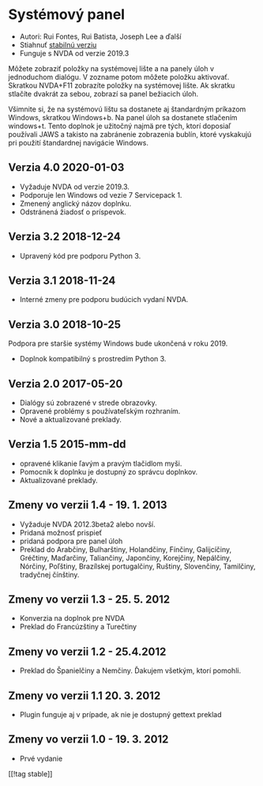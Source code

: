 # Systémový panel #

* Autori: Rui Fontes, Rui Batista, Joseph Lee a ďalší
* Stiahnuť [stabilnú verziu][1]
* Funguje s NVDA od verzie 2019.3

Môžete zobraziť položky na systémovej lište a na panely úloh v jednoduchom
dialógu. V zozname potom môžete položku aktivovať. Skratkou NVDA+F11
zobrazíte položky na systémovej lište. Ak skratku stlačíte dvakrát za sebou,
zobrazí sa panel bežiacich úloh.

Všimnite si, že na systémovú lištu sa dostanete aj štandardným príkazom
Windows, skratkou Windows+b. Na panel úloh sa dostanete stlačením
windows+t. Tento doplnok je užitočný najmä pre tých, ktorí doposiaľ
používali JAWS a takisto na zabránenie zobrazenia bublín, ktoré vyskakujú
pri použití štandardnej navigácie Windows.

## Verzia 4.0 2020-01-03 ##

* Vyžaduje NVDA od verzie 2019.3.
* Podporuje len Windows od vezie 7 Servicepack 1.
* Zmenený anglický názov doplnku.
* Odstránená žiadosť o príspevok.

## Verzia 3.2 2018-12-24 ##

* Upravený kód pre podporu Python 3.

## Verzia 3.1 2018-11-24 ##

* Interné zmeny pre podporu budúcich vydaní NVDA.

## Verzia 3.0 2018-10-25 ##

Podpora pre staršie systémy Windows bude ukončená  v roku 2019.

* Doplnok kompatibilný s prostredím Python 3.

## Verzia 2.0 2017-05-20 ##

* Dialógy sú zobrazené v strede obrazovky.
* Opravené problémy s používateľským rozhraním.
* Nové a aktualizované preklady.

## Verzia 1.5 2015-mm-dd ##

* opravené klikanie ľavým a pravým tlačidlom myši.
* Pomocník k doplnku je dostupný zo správcu doplnkov.
* Aktualizované preklady.

## Zmeny vo verzii 1.4 - 19. 1. 2013 ##

* Vyžaduje NVDA 2012.3beta2 alebo novší.
* Pridaná možnosť prispieť
* pridaná podpora pre panel úloh
* Preklad do Arabčiny, Bulharštiny, Holandčiny, Fínčiny, Galijcíčiny,
  Gréčtiny, Maďarčiny, Taliančiny, Japončiny, Korejčiny, Nepálčiny, Nórčiny,
  Poľštiny, Brazílskej portugalčiny, Ruštiny, Slovenčiny, Tamilčiny,
  tradyčnej čínštiny.

## Zmeny vo verzii 1.3 - 25. 5. 2012 ##

* Konverzia na doplnok pre NVDA
* Preklad do Francúzštiny a Turečtiny

## Zmeny vo verzii 1.2 - 25.4.2012 ##

* Preklad do Španielčiny a Nemčiny. Ďakujem všetkým, ktorí pomohli.

## Zmeny vo verzii 1.1 20. 3. 2012 ##

* Plugin funguje aj v prípade, ak nie je dostupný gettext preklad

## Zmeny vo verzii 1.0 - 19. 3. 2012 ##

* Prvé vydanie

[[!tag stable]]

[1]: https://addons.nvda-project.org/files/get.php?file=st
